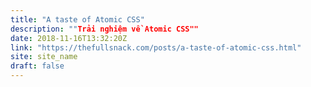 ```yaml
---
title: "A taste of Atomic CSS"
description: ""Trải nghiệm về Atomic CSS""
date: 2018-11-16T13:32:20Z
link: "https://thefullsnack.com/posts/a-taste-of-atomic-css.html"
site: site_name
draft: false
---
```

